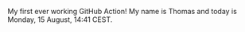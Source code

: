 My first ever working GitHub Action!
My name is Thomas and today is Monday, 15 August, 14:41 CEST. 
